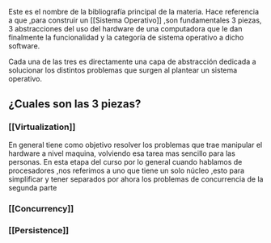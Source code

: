 Este es el nombre de la bibliografía principal de la materia. Hace referencia a que ,para construir un [[Sistema Operativo]] ,son fundamentales 3 piezas, 3 abstracciones del uso del hardware de una computadora que le dan finalmente la funcionalidad y la categoría de sistema operativo a dicho software.

Cada una de las tres es directamente una capa de abstracción dedicada a solucionar los distintos problemas que surgen al plantear un sistema operativo.
## ¿Cuales son las 3 piezas?

### [[Virtualization]]
En general tiene como objetivo resolver los problemas que trae manipular el hardware a nivel maquina, volviendo esa tarea mas sencillo para las personas.
En esta etapa del curso por lo general cuando hablamos de procesadores ,nos referimos a uno que tiene un solo núcleo ,esto para simplificar y tener separados por ahora los problemas de concurrencia de la segunda parte
### [[Concurrency]]

### [[Persistence]]